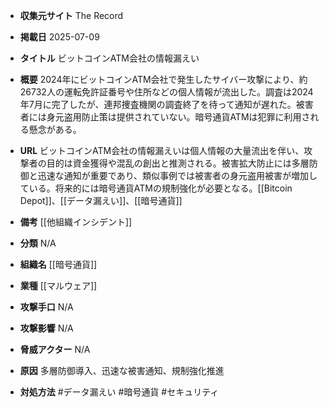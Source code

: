 - **収集元サイト**
The Record

- **掲載日**
2025-07-09

- **タイトル**
ビットコインATM会社の情報漏えい

- **概要**
2024年にビットコインATM会社で発生したサイバー攻撃により、約26732人の運転免許証番号や住所などの個人情報が流出した。調査は2024年7月に完了したが、連邦捜査機関の調査終了を待って通知が遅れた。被害者には身元盗用防止策は提供されていない。暗号通貨ATMは犯罪に利用される懸念がある。

- **URL**
ビットコインATM会社の情報漏えいは個人情報の大量流出を伴い、攻撃者の目的は資金獲得や混乱の創出と推測される。被害拡大防止には多層防御と迅速な通知が重要であり、類似事例では被害者の身元盗用被害が増加している。将来的には暗号通貨ATMの規制強化が必要となる。[[Bitcoin Depot]]、[[データ漏えい]]、[[暗号通貨]]

- **備考**
[[他組織インシデント]]

- **分類**
N/A

- **組織名**
[[暗号通貨]]

- **業種**
[[マルウェア]]

- **攻撃手口**
N/A

- **攻撃影響**
N/A

- **脅威アクター**
N/A

- **原因**
多層防御導入、迅速な被害通知、規制強化推進

- **対処方法**
#データ漏えい #暗号通貨 #セキュリティ
